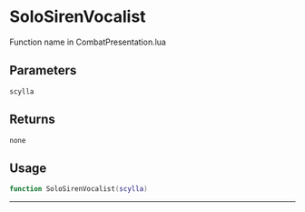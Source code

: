 # SoloSirenVocalist
Function name in CombatPresentation.lua
## Parameters
`scylla`
## Returns
`none`
## Usage
```lua
function SoloSirenVocalist(scylla)
```
---
